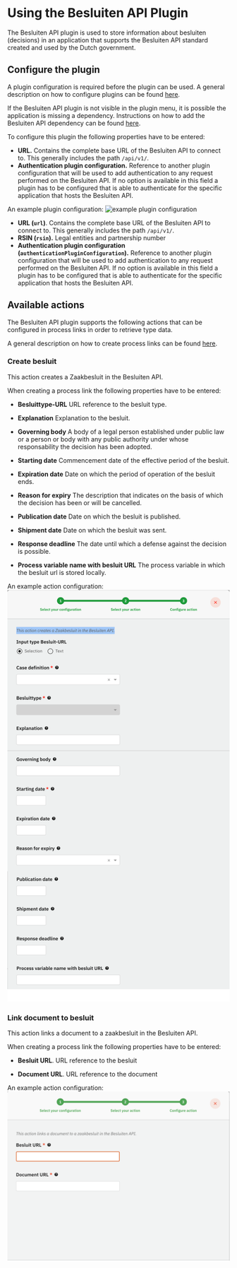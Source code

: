 # Using the Besluiten API Plugin

The Besluiten API plugin is used to store information about besluiten (decisions) in an application that supports the 
Besluiten API standard created and used by the Dutch government.

## Configure the plugin

A plugin configuration is required before the plugin can be used. A general description on how to configure
plugins can be found [here](../configure-plugin.md).

If the Besluiten API plugin is not visible in the plugin menu, it is possible the application is missing a dependency.
Instructions on how to add the Besluiten API dependency can be found
[here](/getting-started/modules/zgw/besluiten-api.md).

To configure this plugin the following properties have to be entered:
- **URL.** Contains the complete base URL of the Besluiten API to connect to. This generally includes 
the path `/api/v1/`.
- **Authentication plugin configuration.** Reference to another plugin configuration that will be used to add 
authentication to any request performed on the Besluiten API. If no option is available in this field a plugin has to 
be configured that is able to authenticate for the specific application that hosts the Besluiten API.

An example plugin configuration:
![example plugin configuration](img/configure-plugin.png)

- **URL (`url`)**. Contains the complete base URL of the Besluiten API to connect to. This generally includes
  the path `/api/v1/`.
- **RSIN (`rsin`).** Legal entities and partnership number
- **Authentication plugin configuration (`authenticationPluginConfiguration`).** Reference to another plugin configuration that will be used to add
  authentication to any request performed on the Besluiten API. If no option is available in this field a plugin has to
  be configured that is able to authenticate for the specific application that hosts the Besluiten API.

## Available actions

The Besluiten API plugin supports the following actions that can be configured in process links in order to retrieve type
data.

A general description on how to create process links can be found [here](../../process-link/create-process-link.md).

### Create besluit
This action creates a Zaakbesluit in the Besluiten API.

When creating a process link the following properties have to be entered:

- **Besluittype-URL** URL reference to the besluit type.

- **Explanation** Explanation to the besluit.

- **Governing body** A body of a legal person established under public law or a person or body with any public authority under whose responsability the decision has been adopted.

- **Starting date** Commencement date of the effective period of the besluit.

- **Expiration date** Date on which the period of operation of the besluit ends.

- **Reason for expiry** The description that indicates on the basis of which the decision has been or will be cancelled.

- **Publication date** Date on which the besluit is published.

- **Shipment date** Date on which the besluit was sent.

- **Response deadline** The date until which a defense against the decision is possible.

- **Process variable name with besluit URL** The process variable in which the besluit url is stored locally.

An example action configuration:
![Retrieve statustype](img/create-besluit.png)

### Link document to besluit
This action links a document to a zaakbesluit in the Besluiten API.

When creating a process link the following properties have to be entered:
- **Besluit URL**. URL reference to the besluit

- **Document URL**. URL reference to the document

  
An example action configuration:
![Retrieve statustype](img/link-document-to-besluit.png)
